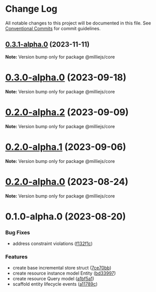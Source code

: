 # Change Log

All notable changes to this project will be documented in this file.
See [Conventional Commits](https://conventionalcommits.org) for commit guidelines.

## [0.3.1-alpha.0](https://github.com/sbonami/milliejs/compare/v0.3.0-alpha.0...v0.3.1-alpha.0) (2023-11-11)

**Note:** Version bump only for package @milliejs/core





# [0.3.0-alpha.0](https://github.com/sbonami/milliejs/compare/v0.2.0-alpha.2...v0.3.0-alpha.0) (2023-09-18)

**Note:** Version bump only for package @milliejs/core





# [0.2.0-alpha.2](https://github.com/sbonami/milliejs/compare/v0.2.0-alpha.1...v0.2.0-alpha.2) (2023-09-09)

**Note:** Version bump only for package @milliejs/core





# [0.2.0-alpha.1](https://github.com/sbonami/milliejs/compare/v0.2.0-alpha.0...v0.2.0-alpha.1) (2023-09-06)

**Note:** Version bump only for package @milliejs/core





# [0.2.0-alpha.0](https://github.com/sbonami/milliejs/compare/v0.1.0-alpha.0...v0.2.0-alpha.0) (2023-08-24)

**Note:** Version bump only for package @milliejs/core





# 0.1.0-alpha.0 (2023-08-20)


### Bug Fixes

* address constraint violations ([f132f1c](https://github.com/sbonami/milliejs/commit/f132f1ce1cdf52a0faba3529d88e587bda425b15))


### Features

* create base incremental store struct ([7ce70bb](https://github.com/sbonami/milliejs/commit/7ce70bb397523ca3c21fcc1a88bb0c79e6bace42))
* create resource instance model Entity ([bd33997](https://github.com/sbonami/milliejs/commit/bd339971bb957d7729081d5dde74c3c47cb98c84))
* create resource Query model ([a1bf5a1](https://github.com/sbonami/milliejs/commit/a1bf5a1e0e858352db401538f53c527736813069))
* scaffold entity lifecycle events ([a11789c](https://github.com/sbonami/milliejs/commit/a11789c28184f2bf8bde615d4628251cffda1809))
